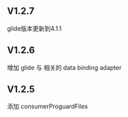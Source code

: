 ## V1.2.7

glide版本更新到4.1.1

## V1.2.6
增加 glide 与 相关的 data binding adapter

## V1.2.5

添加 consumerProguardFiles